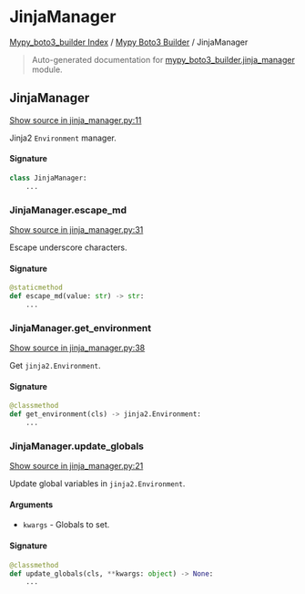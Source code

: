 # JinjaManager

[Mypy_boto3_builder Index](../README.md#mypy_boto3_builder-index) /
[Mypy Boto3 Builder](./index.md#mypy-boto3-builder) /
JinjaManager

> Auto-generated documentation for [mypy_boto3_builder.jinja_manager](https://github.com/youtype/mypy_boto3_builder/blob/main/mypy_boto3_builder/jinja_manager.py) module.

## JinjaManager

[Show source in jinja_manager.py:11](https://github.com/youtype/mypy_boto3_builder/blob/main/mypy_boto3_builder/jinja_manager.py#L11)

Jinja2 `Environment` manager.

#### Signature

```python
class JinjaManager:
    ...
```

### JinjaManager.escape_md

[Show source in jinja_manager.py:31](https://github.com/youtype/mypy_boto3_builder/blob/main/mypy_boto3_builder/jinja_manager.py#L31)

Escape underscore characters.

#### Signature

```python
@staticmethod
def escape_md(value: str) -> str:
    ...
```

### JinjaManager.get_environment

[Show source in jinja_manager.py:38](https://github.com/youtype/mypy_boto3_builder/blob/main/mypy_boto3_builder/jinja_manager.py#L38)

Get `jinja2.Environment`.

#### Signature

```python
@classmethod
def get_environment(cls) -> jinja2.Environment:
    ...
```

### JinjaManager.update_globals

[Show source in jinja_manager.py:21](https://github.com/youtype/mypy_boto3_builder/blob/main/mypy_boto3_builder/jinja_manager.py#L21)

Update global variables in `jinja2.Environment`.

#### Arguments

- `kwargs` - Globals to set.

#### Signature

```python
@classmethod
def update_globals(cls, **kwargs: object) -> None:
    ...
```



